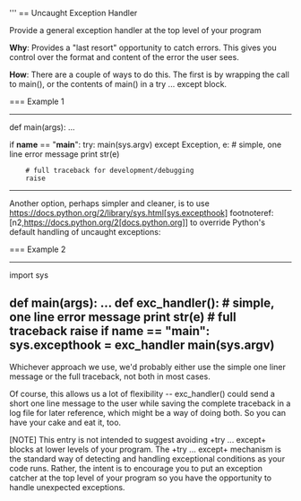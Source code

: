 '''
== Uncaught Exception Handler

Provide a general exception handler at the top level of your program

**Why**: Provides a "last resort" opportunity to catch errors.
This gives you control over the format and content of the error the user
sees.

**How**:
There are a couple of ways to do this. The first is by wrapping the
call to main(), or the contents of main() in a try ... except block.

=== Example 1

----
def main(args):
    ...

if __name__ == "__main__":
    try:
        main(sys.argv)
    except Exception, e:
        # simple, one line error message
        print str(e)

        # full traceback for development/debugging
        raise
----

Another option, perhaps simpler and cleaner, is to use 
https://docs.python.org/2/library/sys.html[sys.excepthook]
footnoteref:[n2,https://docs.python.org/2[docs.python.org]]
to override Python's default
handling of uncaught exceptions:

=== Example 2

----
import sys

def main(args):
    ...
def exc_handler():
    # simple, one line error message
    print str(e)
    # full traceback
    raise
if __name__ == "__main__":
    sys.excepthook = exc_handler
    main(sys.argv)
----

Whichever approach we use, we'd probably either use the simple one
liner message or the full 
traceback, not both in most cases.

Of course, this allows us a lot of flexibility -- exc_handler() could
send a short one line message to the
user while saving the complete traceback in a log file for later
reference, which might be a way of
doing both. So you can have your cake and eat it, too.

[NOTE]
This entry is not intended to suggest avoiding +try ... except+ blocks
at lower levels of your program. The +try ... except+ mechanism is the
standard way of detecting and handling exceptional conditions as your
code runs. Rather, the intent is to encourage you to put an exception
catcher at the top level of your program so you have the opportunity
to handle unexpected exceptions.
